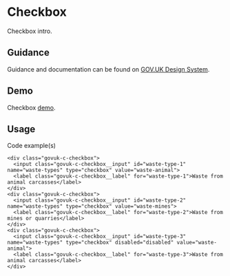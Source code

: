 # Checkbox

Checkbox intro.

## Guidance

Guidance and documentation can be found on [GOV.UK Design System](linkgoeshere).

## Demo

Checkbox [demo](checkbox.html).

## Usage

Code example(s)

```
<div class="govuk-c-checkbox">
  <input class="govuk-c-checkbox__input" id="waste-type-1" name="waste-types" type="checkbox" value="waste-animal">
  <label class="govuk-c-checkbox__label" for="waste-type-1">Waste from animal carcasses</label>
</div>
<div class="govuk-c-checkbox">
  <input class="govuk-c-checkbox__input" id="waste-type-2" name="waste-types" type="checkbox" value="waste-mines">
  <label class="govuk-c-checkbox__label" for="waste-type-2">Waste from mines or quarries</label>
</div>
<div class="govuk-c-checkbox">
  <input class="govuk-c-checkbox__input" id="waste-type-3" name="waste-types" type="checkbox" disabled="disabled" value="waste-animal">
  <label class="govuk-c-checkbox__label" for="waste-type-3">Waste from animal carcasses</label>
</div>

```


<!--
## Installation

```
npm install --save @govuk-frontend/checkbox
```
-->
